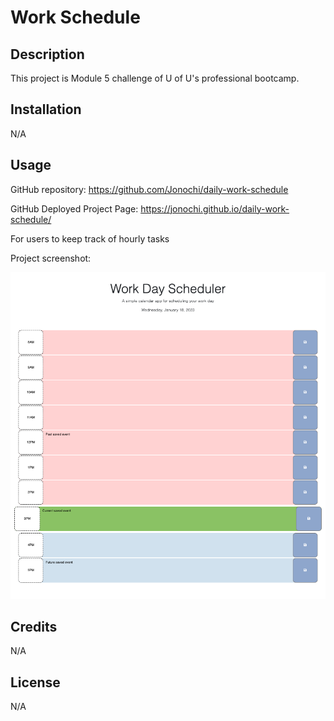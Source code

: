 # Work Schedule

## Description

This project is Module 5 challenge of U of U's professional bootcamp. 

## Installation

N/A

## Usage

GitHub repository: https://github.com/Jonochi/daily-work-schedule

GitHub Deployed Project Page: https://jonochi.github.io/daily-work-schedule/

For users to keep track of hourly tasks

Project screenshot:
    
![Module 5 project screenshot](Assets/screenshot.png)

## Credits

N/A

## License

N/A